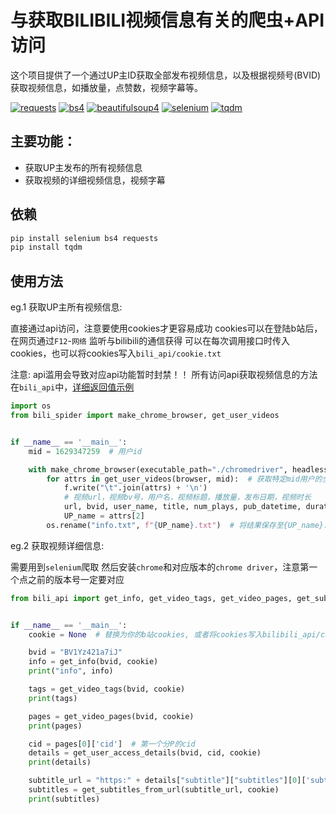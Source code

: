 # 与获取BILIBILI视频信息有关的爬虫+API访问

这个项目提供了一个通过UP主ID获取全部发布视频信息，以及根据视频号(BVID)获取视频信息，如播放量，点赞数，视频字幕等。

[![requests](https://img.shields.io/badge/requests-2.32.2-3776AB?style=for-the-badge&logo=python&logoColor=white)](https://pypi.org/project/requests/)
[![bs4](https://img.shields.io/badge/bs4-0.0.2-3776AB?style=for-the-badge&logo=python&logoColor=white)](https://pypi.org/project/bs4/)
[![beautifulsoup4](https://img.shields.io/badge/beautifulsoup4-4.12.3-3776AB?style=for-the-badge&logo=python&logoColor=white)](https://pypi.org/project/beautifulsoup4/)
[![selenium](https://img.shields.io/badge/selenium-4.21.0-43B02A?style=for-the-badge&logo=selenium&logoColor=white)](https://pypi.org/project/selenium/)
[![tqdm](https://img.shields.io/badge/tqdm-4.66.4-0078D7?style=for-the-badge&logo=tqdm&logoColor=white)](https://pypi.org/project/tqdm/)

## 主要功能：
- 获取UP主发布的所有视频信息
- 获取视频的详细视频信息，视频字幕

## 依赖

```bash
pip install selenium bs4 requests
pip install tqdm
```

## 使用方法
eg.1 获取UP主所有视频信息:

直接通过api访问，注意要使用cookies才更容易成功
cookies可以在登陆b站后，在网页通过`F12`-`网络` 监听与bilibili的通信获得
可以在每次调用接口时传入cookies，也可以将cookies写入`bili_api/cookie.txt`

注意: api滥用会导致对应api功能暂时封禁！！
所有访问api获取视频信息的方法在`bili_api`中，[详细返回值示例](bili_api/response_demo)

```python
import os
from bili_spider import make_chrome_browser, get_user_videos


if __name__ == '__main__':
    mid = 1629347259  # 用户id

    with make_chrome_browser(executable_path="./chromedriver", headless=False) as browser, open("info.txt", "w") as f:
        for attrs in get_user_videos(browser, mid):  # 获取特定mid用户的全部视频属性,类型均为字符串
            f.write("\t".join(attrs) + '\n')
            # 视频url，视频bv号，用户名，视频标题，播放量，发布日期，视频时长
            url, bvid, user_name, title, num_plays, pub_datetime, duration = attrs
            UP_name = attrs[2]
        os.rename("info.txt", f"{UP_name}.txt")  # 将结果保存至{UP_name}.txt
```
eg.2 获取视频详细信息:

需要用到`selenium`爬取
然后安装`chrome`和对应版本的`chrome driver`，注意第一个点之前的版本号一定要对应

```python
from bili_api import get_info, get_video_tags, get_video_pages, get_subtitles_from_url, get_user_access_details


if __name__ == '__main__':
    cookie = None  # 替换为你的b站cookies, 或者将cookies写入bilibili_api/cookies.txt

    bvid = "BV1Yz421a7iJ"
    info = get_info(bvid, cookie)
    print("info", info)

    tags = get_video_tags(bvid, cookie)
    print(tags)

    pages = get_video_pages(bvid, cookie)
    print(pages)

    cid = pages[0]['cid']  # 第一个分P的cid
    details = get_user_access_details(bvid, cid, cookie)
    print(details)

    subtitle_url = "https:" + details["subtitle"]["subtitles"][0]['subtitle_url']
    subtitles = get_subtitles_from_url(subtitle_url, cookie)
    print(subtitles)

```

